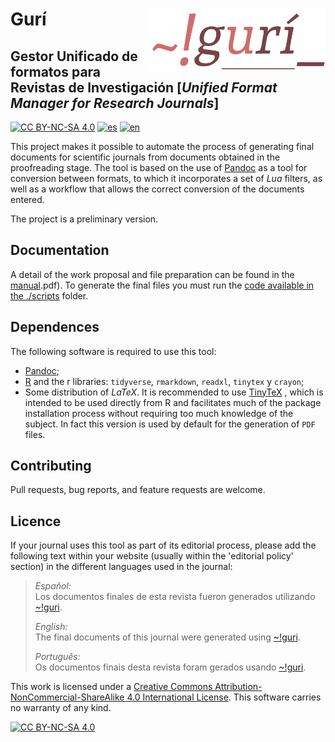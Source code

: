 # Gurí<a href="https://github.com/estedeahora/guri"><img src="manual/figures/guri_logo.png" align="right" height="100"/></a>

## Gestor Unificado de formatos para Revistas de Investigación [*Unified Format Manager for Research Journals*]

[![CC BY-NC-SA 4.0](https://img.shields.io/badge/License-CC%20BY--NC--SA%204.0-lightgrey.svg)](http://creativecommons.org/licenses/by-nc-sa/4.0/) [![es](https://img.shields.io/badge/lang-es-yellow.svg)](https://github.com/estedeahora/guri/blob/main/README.md) [![en](https://img.shields.io/badge/lang-en-red.svg)](https://github.com/estedeahora/guri/blob/main/README.en.md)

This project makes it possible to automate the process of generating final documents for scientific journals from documents obtained in the proofreading stage. The tool is based on the use of [Pandoc](https://pandoc.org/) as a tool for conversion between formats, to which it incorporates a set of *Lua* filters, as well as a workflow that allows the correct conversion of the documents entered.

The project is a preliminary version.

## Documentation

A detail of the work proposal and file preparation can be found in the [manual](manual/manual-old-version).pdf). To generate the final files you must run the [code available in the ./scripts](script/) folder.

## Dependences

The following software is required to use this tool:

-   [Pandoc](https://pandoc.org/);
-   [R](https://cran.r-project.org/) and the r libraries: `tidyverse`, `rmarkdown`, `readxl`, `tinytex` y `crayon`;
-   Some distribution of *LaTeX*. It is recommended to use [TinyTeX](https://yihui.org/tinytex/) , which is intended to be used directly from R and facilitates much of the package installation process without requiring too much knowledge of the subject. In fact this version is used by default for the generation of `PDF` files.

## Contributing

Pull requests, bug reports, and feature requests are welcome.

## Licence

If your journal uses this tool as part of its editorial process, please add the following text within your website (usually within the 'editorial policy' section) in the different languages used in the journal:

> *Español:*\
> Los documentos finales de esta revista fueron generados utilizando [\~!guri](https://github.com/estedeahora/guri).
>
> *English:*\
> The final documents of this journal were generated using [\~!guri](https://github.com/estedeahora/guri).
>
> *Português:*\
> Os documentos finais desta revista foram gerados usando [\~!guri](https://github.com/estedeahora/guri).

This work is licensed under a [Creative Commons Attribution-NonCommercial-ShareAlike 4.0 International License](http://creativecommons.org/licenses/by-nc-sa/4.0/). This software carries no warranty of any kind.

[![CC BY-NC-SA 4.0](https://licensebuttons.net/l/by-nc-sa/4.0/88x31.png)](http://creativecommons.org/licenses/by-nc-sa/4.0/)
